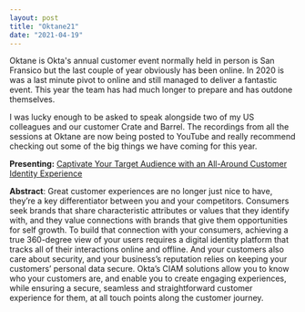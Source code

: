 ```yaml
---
layout: post
title: "Oktane21"
date: "2021-04-19"
---
```


Oktane is Okta's annual customer event normally held in person is San Fransico but the last couple of year obviously has been online. In 2020 is was a last minute pivot to online and still managed to deliver a fantastic event. This year the team has had much longer to prepare and has outdone themselves.

I was lucky enough to be asked to speak alongside two of my US colleagues and our customer Crate and Barrel. The recordings from all the sessions at Oktane are now being posted to YouTube and really recommend checking out some of the big things we have coming for this year.

**Presenting:** [Captivate Your Target Audience with an All-Around Customer Identity Experience](https://www.youtube.com/watch?v=UkzOp7D69LQ&list=PLIid085fSVduHYQWZhm5vqcIK9m_BYYZ3)

**Abstract**: Great customer experiences are no longer just nice to have, they’re a key differentiator between you and your competitors. Consumers seek brands that share characteristic attributes or values that they identify with, and they value connections with brands that give them opportunities for self growth. To build that connection with your consumers, achieving a true 360-degree view of your users requires a digital identity platform that tracks all of their interactions online and offline. And your customers also care about security, and your business’s reputation relies on keeping your customers’ personal data secure. Okta’s CIAM solutions allow you to know who your customers are, and enable you to create engaging experiences, while ensuring a secure, seamless and straightforward customer experience for them, at all touch points along the customer journey.
